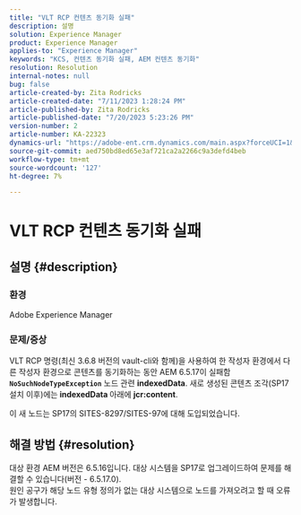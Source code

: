 ```yaml
---
title: "VLT RCP 컨텐츠 동기화 실패"
description: 설명
solution: Experience Manager
product: Experience Manager
applies-to: "Experience Manager"
keywords: "KCS, 컨텐츠 동기화 실패, AEM 컨텐츠 동기화"
resolution: Resolution
internal-notes: null
bug: false
article-created-by: Zita Rodricks
article-created-date: "7/11/2023 1:28:24 PM"
article-published-by: Zita Rodricks
article-published-date: "7/20/2023 5:23:26 PM"
version-number: 2
article-number: KA-22323
dynamics-url: "https://adobe-ent.crm.dynamics.com/main.aspx?forceUCI=1&pagetype=entityrecord&etn=knowledgearticle&id=126207cc-ee1f-ee11-9cbe-6045bd006239"
source-git-commit: aed750bd8ed65e3af721ca2a2266c9a3defd4beb
workflow-type: tm+mt
source-wordcount: '127'
ht-degree: 7%

---
```


# VLT RCP 컨텐츠 동기화 실패

## 설명 {#description}


### 환경

Adobe Experience Manager

### 문제/증상

VLT RCP 명령(최신 3.6.8 버전의 vault-cli와 함께)을 사용하여 한 작성자 환경에서 다른 작성자 환경으로 콘텐츠를 동기화하는 동안 AEM 6.5.17이 실패함 <b>`NoSuchNodeTypeException`</b> 노드 관련 <b>indexedData</b>. 새로 생성된 콘텐츠 조각(SP17 설치 이후)에는<b> indexedData </b>아래에 <b>jcr:content</b>.

이 새 노드는 SP17의 SITES-8297/SITES-97에 대해 도입되었습니다.


## 해결 방법 {#resolution}


대상 환경 AEM 버전은 6.5.16입니다. 대상 시스템을 SP17로 업그레이드하여 문제를 해결할 수 있습니다(버전 - 6.5.17.0).
<br>원인 공구가 해당 노드 유형 정의가 없는 대상 시스템으로 노드를 가져오려고 할 때 오류가 발생합니다.